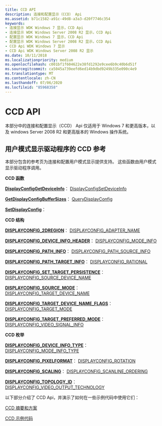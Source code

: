 ```yaml
---
title: CCD API
description: 连接和配置显示（CCD） Api
ms.assetid: b71c1582-a91c-49d8-a3a3-d20f7746c354
keywords:
- 连接显示 WDK Windows 7 显示，CCD Api
- 连接显示 WDK Windows Server 2008 R2 显示，CCD Api
- 配置显示 WDK Windows 7 显示，CCD Api
- 配置显示 WDK Windows Server 2008 R2 显示，CCD Api
- CCD Api WDK Windows 7 显示
- CCD Api WDK Windows Server 2008 R2 显示
ms.date: 10/11/2018
ms.localizationpriority: medium
ms.openlocfilehash: c001bf1f604622e38fd1292e9cee6b9c40b6d51f
ms.sourcegitcommit: ca5045a739eefd6ed14b9dbd9249b335e090c4e9
ms.translationtype: MT
ms.contentlocale: zh-CN
ms.lasthandoff: 07/06/2020
ms.locfileid: "85968358"
---
```

# <a name="ccd-apis"></a>CCD API


本部分中的连接和配置显示（CCD） Api 仅适用于 Windows 7 和更高版本，以及 windows Server 2008 R2 和更高版本的 Windows 操作系统。

## <a name="ccd-reference-for-user-mode-display-drivers"></a>用户模式显示驱动程序的 CCD 参考

本部分包含的参考页为连接和配置用户模式显示提供支持。 这些函数由用户模式显示驱动程序调用。


**CCD 函数**

**[DisplayConfigGetDeviceInfo](https://docs.microsoft.com/windows/desktop/api/winuser/nf-winuser-displayconfiggetdeviceinfo)**： [DisplayConfigSetDeviceInfo](https://docs.microsoft.com/windows/desktop/api/winuser/nf-winuser-displayconfigsetdeviceinfo)

**[GetDisplayConfigBufferSizes](https://docs.microsoft.com/windows/desktop/api/winuser/nf-winuser-getdisplayconfigbuffersizes)**： [QueryDisplayConfig](https://docs.microsoft.com/windows/desktop/api/winuser/nf-winuser-querydisplayconfig)

**[SetDisplayConfig](https://docs.microsoft.com/windows/desktop/api/winuser/nf-winuser-setdisplayconfig)**： 


 
**CCD 结构**

**[DISPLAYCONFIG_2DREGION](https://docs.microsoft.com/windows/desktop/api/wingdi/ns-wingdi-displayconfig_2dregion)**： [DISPLAYCONFIG_ADAPTER_NAME](https://docs.microsoft.com/windows/desktop/api/wingdi/ns-wingdi-displayconfig_adapter_name)

**[DISPLAYCONFIG_DEVICE_INFO_HEADER](https://docs.microsoft.com/windows/desktop/api/wingdi/ns-wingdi-displayconfig_device_info_header)**： [DISPLAYCONFIG_MODE_INFO](https://docs.microsoft.com/windows/desktop/api/wingdi/ns-wingdi-displayconfig_mode_info)

**[DISPLAYCONFIG_PATH_INFO](https://docs.microsoft.com/windows/desktop/api/wingdi/ns-wingdi-displayconfig_path_info)**： [DISPLAYCONFIG_PATH_SOURCE_INFO](https://docs.microsoft.com/windows/desktop/api/wingdi/ns-wingdi-displayconfig_path_source_info)

**[DISPLAYCONFIG_PATH_TARGET_INFO](https://docs.microsoft.com/windows/desktop/api/wingdi/ns-wingdi-displayconfig_path_target_info)**： [DISPLAYCONFIG_RATIONAL](https://docs.microsoft.com/windows/desktop/api/wingdi/ns-wingdi-displayconfig_rational)

**[DISPLAYCONFIG_SET_TARGET_PERSISTENCE](https://docs.microsoft.com/windows/desktop/api/wingdi/ns-wingdi-displayconfig_set_target_persistence)**： [DISPLAYCONFIG_SOURCE_DEVICE_NAME](https://docs.microsoft.com/windows/desktop/api/wingdi/ns-wingdi-displayconfig_source_device_name)

**[DISPLAYCONFIG_SOURCE_MODE](https://docs.microsoft.com/windows/desktop/api/wingdi/ns-wingdi-displayconfig_source_mode)**： [DISPLAYCONFIG_TARGET_DEVICE_NAME](https://docs.microsoft.com/windows/desktop/api/wingdi/ns-wingdi-displayconfig_target_device_name)

**[DISPLAYCONFIG_TARGET_DEVICE_NAME_FLAGS](https://docs.microsoft.com/windows/desktop/api/wingdi/ns-wingdi-displayconfig_target_device_name_flags)**： [DISPLAYCONFIG_TARGET_MODE](https://docs.microsoft.com/windows/desktop/api/wingdi/ns-wingdi-displayconfig_target_mode)

**[DISPLAYCONFIG_TARGET_PREFERRED_MODE](https://docs.microsoft.com/windows/desktop/api/wingdi/ns-wingdi-displayconfig_target_preferred_mode)**： [DISPLAYCONFIG_VIDEO_SIGNAL_INFO](https://docs.microsoft.com/windows/desktop/api/wingdi/ns-wingdi-displayconfig_video_signal_info)


 
**CCD 枚举**

**[DISPLAYCONFIG_DEVICE_INFO_TYPE](https://docs.microsoft.com/windows/desktop/api/wingdi/ne-wingdi-displayconfig_device_info_type)**： [DISPLAYCONFIG_MODE_INFO_TYPE](https://docs.microsoft.com/windows/desktop/api/wingdi/ne-wingdi-displayconfig_mode_info_type)

**[DISPLAYCONFIG_PIXELFORMAT](https://docs.microsoft.com/windows/desktop/api/wingdi/ne-wingdi-displayconfig_pixelformat)**： [DISPLAYCONFIG_ROTATION](https://docs.microsoft.com/windows/desktop/api/wingdi/ne-wingdi-displayconfig_rotation)

**[DISPLAYCONFIG_SCALING](https://docs.microsoft.com/windows/desktop/api/wingdi/ne-wingdi-displayconfig_scaling)**： [DISPLAYCONFIG_SCANLINE_ORDERING](https://docs.microsoft.com/windows/desktop/api/wingdi/ne-wingdi-displayconfig_scanline_ordering)

**[DISPLAYCONFIG_TOPOLOGY_ID](https://docs.microsoft.com/windows/desktop/api/wingdi/ne-wingdi-displayconfig_topology_id)**： [DISPLAYCONFIG_VIDEO_OUTPUT_TECHNOLOGY](https://docs.microsoft.com/windows/desktop/api/wingdi/ne-wingdi-displayconfig_video_output_technology)



以下部分介绍了 CCD Api，并演示了如何在一些示例代码中使用它们：

[CCD 摘要和方案](ccd-summaries-and-scenarios.md)

[CCD 示例代码](ccd-example-code.md)

 

 





